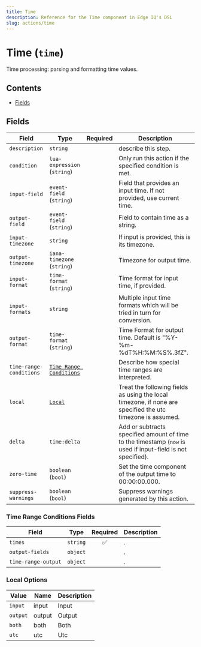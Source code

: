 ```yaml
---
title: Time
description: Reference for the Time component in Edge IQ's DSL
slug: actions/time
---
```


# Time (`time`)

Time processing: parsing and formatting time values.


## Contents

- [Fields](#fields)




## Fields


| Field | Type | Required | Description |
|---|---|:---:|---|
| `description` | `string` |  | describe this step. |
| `condition` | `lua-expression` (`string`) |  | Only run this action if the specified condition is met. |
| `input-field` | `event-field` (`string`) |  | Field that provides an input time. If not provided, use current time. |
| `output-field` | `event-field` (`string`) |  | Field to contain time as a string. |
| `input-timezone` | `string` |  | If input is provided, this is its timezone. |
| `output-timezone` | `iana-timezone` (`string`) |  | Timezone for output time. |
| `input-format` | `time-format` (`string`) |  | Time format for input time, if provided. |
| `input-formats` | `string` |  | Multiple input time formats which will be tried in turn for conversion. |
| `output-format` | `time-format` (`string`) |  | Time Format for output time. Default is  "%Y-%m-%dT%H:%M:%S%.3fZ". |
| `time-range-conditions` | [`Time Range Conditions`](#time-range-conditions-fields) |  | Describe how special time ranges are interpreted. |
| `local` | [`Local`](#local-options) |  | Treat the following fields as using the local timezone, if none are specified the utc timezone is assumed. |
| `delta` | `time:delta` |  | Add or subtracts specified amount of time to the timestamp (`now` is used if input-field is not specified). |
| `zero-time` | `boolean` (`bool`) |  | Set the time component of the output time to 00:00:00.000. |
| `suppress-warnings` | `boolean` (`bool`) |  | Suppress warnings generated by this action. |





### Time Range Conditions Fields

| Field | Type | Required | Description |
|---|---|:---:|---|
| `times` | `string` | ✅ | . |
| `output-fields` | `object` |  | . |
| `time-range-output` | `object` |  | . |





### Local Options

| Value | Name | Description |
|---|---|---|
| `input` | input | Input |
| `output` | output | Output |
| `both` | both | Both |
| `utc` | utc | Utc |



